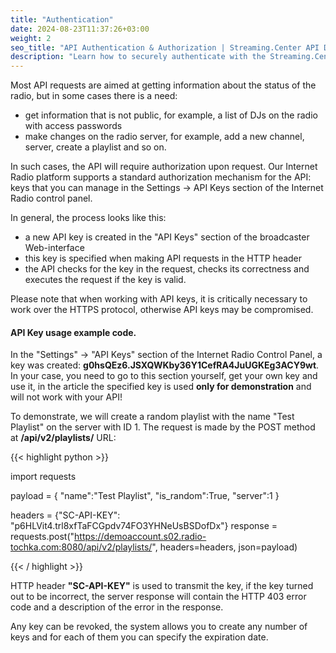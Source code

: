 ```yaml
---
title: "Authentication"
date: 2024-08-23T11:37:26+03:00
weight: 2
seo_title: "API Authentication & Authorization | Streaming.Center API Docs"
description: "Learn how to securely authenticate with the Streaming.Center API using API keys. Step-by-step guide with code examples for implementing secure API authentication."
---
```


Most API requests are aimed at getting information about the status of the radio, but in some cases there is a need:
- get information that is not public, for example, a list of DJs on the radio with access passwords
- make changes on the radio server, for example, add a new channel, server, create a playlist and so on.

In such cases, the API will require authorization upon request.
Our Internet Radio platform supports a standard authorization mechanism for the API: keys that you can manage in the Settings -> API Keys section of the Internet Radio control panel.

In general, the process looks like this:
- a new API key is created in the "API Keys" section of the broadcaster Web-interface
- this key is specified when making API requests in the HTTP header
- the API checks for the key in the request, checks its correctness and executes the request if the key is valid.


Please note that when working with API keys, it is critically necessary to work over the HTTPS protocol, otherwise API keys may be compromised.

#### API Key usage example code.

In the "Settings" -> "API Keys" section of the Internet Radio Control Panel, a key was created: **g0hsQEz6.JSXQWKby36Y1CefRA4JuUGKEg3ACY9wt**. In your case, you need to go to this section yourself, get your own key and use it, in the article the specified key is used **only for demonstration** and will not work with your API!

To demonstrate, we will create a random playlist with the name "Test Playlist" on the server with ID 1. The request is made by the POST method at **/api/v2/playlists/** URL:

{{< highlight python  >}}

import requests

payload = {
   "name":"Test Playlist",
   "is_random":True,
   "server":1
}

headers = {"SC-API-KEY": "p6HLVit4.trl8xfTaFCGpdv74FO3YHNeUsBSDofDx"}
response = requests.post("https://demoaccount.s02.radio-tochka.com:8080/api/v2/playlists/", headers=headers, json=payload)

{{< / highlight >}}


HTTP header **"SC-API-KEY"** is used to transmit the key, if the key turned out to be incorrect, the server response will contain the HTTP 403 error code and a description of the error in the response.


Any key can be revoked, the system allows you to create any number of keys and for each of them you can specify the expiration date.